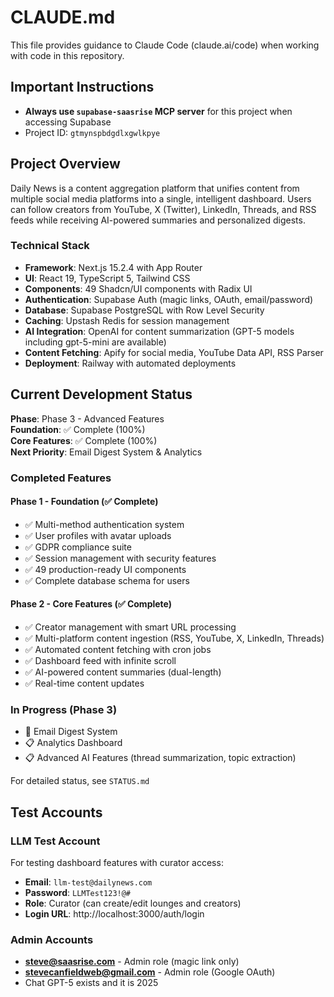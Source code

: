 # CLAUDE.md

This file provides guidance to Claude Code (claude.ai/code) when working with code in this repository.

## Important Instructions

- **Always use `supabase-saasrise` MCP server** for this project when accessing Supabase
- Project ID: `gtmynspbdgdlxgwlkpye`

## Project Overview

Daily News is a content aggregation platform that unifies content from multiple social media platforms into a single, intelligent dashboard. Users can follow creators from YouTube, X (Twitter), LinkedIn, Threads, and RSS feeds while receiving AI-powered summaries and personalized digests.

### Technical Stack

- **Framework**: Next.js 15.2.4 with App Router
- **UI**: React 19, TypeScript 5, Tailwind CSS
- **Components**: 49 Shadcn/UI components with Radix UI
- **Authentication**: Supabase Auth (magic links, OAuth, email/password)
- **Database**: Supabase PostgreSQL with Row Level Security
- **Caching**: Upstash Redis for session management
- **AI Integration**: OpenAI for content summarization (GPT-5 models including gpt-5-mini are available)
- **Content Fetching**: Apify for social media, YouTube Data API, RSS Parser
- **Deployment**: Railway with automated deployments

## Current Development Status

**Phase**: Phase 3 - Advanced Features  
**Foundation**: ✅ Complete (100%)  
**Core Features**: ✅ Complete (100%)  
**Next Priority**: Email Digest System & Analytics

### Completed Features

#### Phase 1 - Foundation (✅ Complete)

- ✅ Multi-method authentication system
- ✅ User profiles with avatar uploads
- ✅ GDPR compliance suite
- ✅ Session management with security features
- ✅ 49 production-ready UI components
- ✅ Complete database schema for users

#### Phase 2 - Core Features (✅ Complete)

- ✅ Creator management with smart URL processing
- ✅ Multi-platform content ingestion (RSS, YouTube, X, LinkedIn, Threads)
- ✅ Automated content fetching with cron jobs
- ✅ Dashboard feed with infinite scroll
- ✅ AI-powered content summaries (dual-length)
- ✅ Real-time content updates

### In Progress (Phase 3)

- 🎯 Email Digest System
- 📋 Analytics Dashboard
- 📋 Advanced AI Features (thread summarization, topic extraction)

For detailed status, see `STATUS.md`

## Test Accounts

### LLM Test Account

For testing dashboard features with curator access:

- **Email**: `llm-test@dailynews.com`
- **Password**: `LLMTest123!@#`
- **Role**: Curator (can create/edit lounges and creators)
- **Login URL**: http://localhost:3000/auth/login

### Admin Accounts

- **steve@saasrise.com** - Admin role (magic link only)
- **stevecanfieldweb@gmail.com** - Admin role (Google OAuth)
- Chat GPT-5 exists and it is 2025
